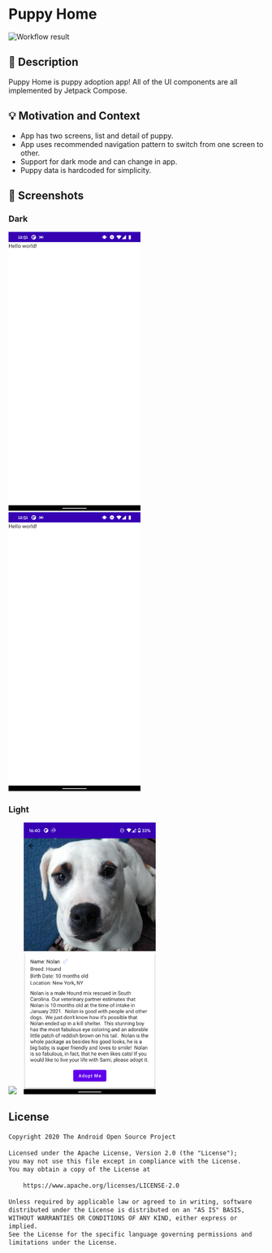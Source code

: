 # Puppy Home

<!--- Replace <OWNER> with your Github Username and <REPOSITORY> with the name of your repository. -->
<!--- You can find both of these in the url bar when you open your repository in github. -->
![Workflow result](https://github.com/houzhi0608/ComposePuppyPractice/workflows/Check/badge.svg)


## :scroll: Description
<!--- Describe your app in one or two sentences -->
Puppy Home is puppy adoption app! All of the UI components are all implemented by Jetpack Compose.

## :bulb: Motivation and Context
<!--- Optionally point readers to interesting parts of your submission. -->
<!--- What are you especially proud of? -->
- App has two screens, list and detail of puppy.
- App uses recommended navigation pattern to switch from one screen to other.
- Support for dark mode and can change in app.
- Puppy data is hardcoded for simplicity.

## :camera_flash: Screenshots
<!-- You can add more screenshots here if you like -->
### Dark
<img src="/results/screenshot_1.png" width="260">&emsp;<img src="/results/screenshot_2.png" width="260">
### Light
<img src="/results/screenshot_3.png" width="260">&emsp;<img src="/results/screenshot_4.png" width="260">

## License
```
Copyright 2020 The Android Open Source Project

Licensed under the Apache License, Version 2.0 (the "License");
you may not use this file except in compliance with the License.
You may obtain a copy of the License at

    https://www.apache.org/licenses/LICENSE-2.0

Unless required by applicable law or agreed to in writing, software
distributed under the License is distributed on an "AS IS" BASIS,
WITHOUT WARRANTIES OR CONDITIONS OF ANY KIND, either express or implied.
See the License for the specific language governing permissions and
limitations under the License.
```